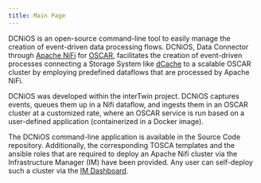 ```yaml
---
title: Main Page
---
```



DCNiOS is an open-source command-line tool to easily manage the creation of event-driven data processing flows.
DCNiOS, Data Connector through [Apache NiFi](https://nifi.apache.org/) for [OSCAR](https://oscar.grycap.net/), facilitates the creation of event-driven processes connecting a Storage System like [dCache](https://www.dcache.org/) to a scalable OSCAR cluster by employing predefined dataflows that are processed by Apache NiFi.


DCNiOS was developed within the interTwin project. DCNiOS captures events, queues them up in a Nifi dataflow, and ingests them in an OSCAR cluster at a customized rate, where an OSCAR service is run based on a user-defined application (containerized in a Docker image). 

The DCNiOS command-line application is available in the Source Code repository. Additionally, the corresponding TOSCA templates and the ansible roles that are required to deploy an Apache Nifi cluster via the Infrastructure Manager (IM) have been provided. Any user can self-deploy such a cluster via the [IM Dashboard](https://im.egi.eu).
























